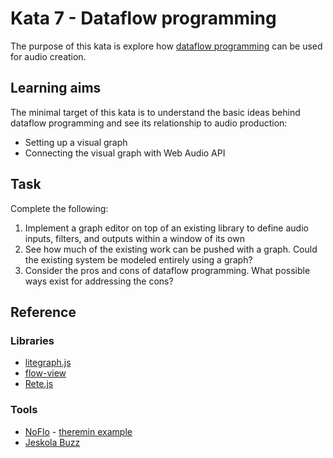 # Kata 7 - Dataflow programming

The purpose of this kata is explore how [dataflow programming](https://en.wikipedia.org/wiki/Dataflow_programming) can be used for audio creation.

## Learning aims

The minimal target of this kata is to understand the basic ideas behind dataflow programming and see its relationship to audio production:

* Setting up a visual graph
* Connecting the visual graph with Web Audio API

## Task

Complete the following:

1. Implement a graph editor on top of an existing library to define audio inputs, filters, and outputs within a window of its own
2. See how much of the existing work can be pushed with a graph. Could the existing system be modeled entirely using a graph?
3. Consider the pros and cons of dataflow programming. What possible ways exist for addressing the cons?

## Reference

### Libraries

* [litegraph.js](https://github.com/jagenjo/litegraph.js)
* [flow-view](https://github.com/fibo/flow-view)
* [Rete.js](https://retejs.org/docs/getting-started/)

### Tools

* [NoFlo](https://noflojs.org/) - [theremin example](https://app.flowhub.io/#project/6724a6eb8a1aaf351866e7a43c3ecd43/6724a6eb8a1aaf351866e7a43c3ecd43%2Fnoflo)
* [Jeskola Buzz](http://jeskola.net/buzz/)
